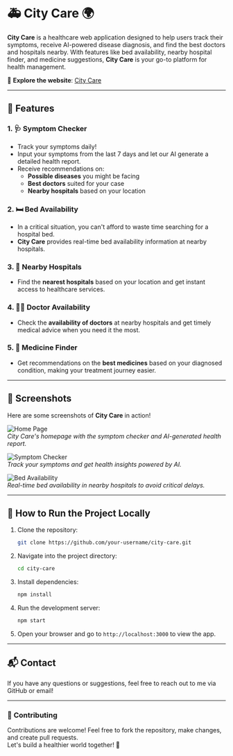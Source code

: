 # 🚑 **City Care** 🌍

**City Care** is a healthcare web application designed to help users track their symptoms, receive AI-powered disease diagnosis, and find the best doctors and hospitals nearby. With features like bed availability, nearby hospital finder, and medicine suggestions, **City Care** is your go-to platform for health management.

🔗 **Explore the website**: [City Care](https://city-care.vercel.app/)

---

## 🌟 **Features**

### 1. **🩺 Symptom Checker**
- Track your symptoms daily!  
- Input your symptoms from the last 7 days and let our AI generate a detailed health report.
- Receive recommendations on:
  - **Possible diseases** you might be facing
  - **Best doctors** suited for your case
  - **Nearby hospitals** based on your location

### 2. **🛏️ Bed Availability**
- In a critical situation, you can't afford to waste time searching for a hospital bed.  
- **City Care** provides real-time bed availability information at nearby hospitals.

### 3. **🏥 Nearby Hospitals**
- Find the **nearest hospitals** based on your location and get instant access to healthcare services.

### 4. **👩‍⚕️ Doctor Availability**
- Check the **availability of doctors** at nearby hospitals and get timely medical advice when you need it the most.

### 5. **💊 Medicine Finder**
- Get recommendations on the **best medicines** based on your diagnosed condition, making your treatment journey easier.

---

## 📸 **Screenshots**

Here are some screenshots of **City Care** in action!

![Home Page](https://res.cloudinary.com/dub7qyv8e/image/upload/v1744526879/s6vsbebh0ttm8w2krfid.png)  
*City Care's homepage with the symptom checker and AI-generated health report.*

![Symptom Checker](https://res.cloudinary.com/dub7qyv8e/image/upload/v1744527201/gnhborlblzvhwadsi1km.png)  
*Track your symptoms and get health insights powered by AI.*

![Bed Availability](https://res.cloudinary.com/dub7qyv8e/image/upload/v1744527333/jgle6xixmatajxfuuxbl.png)  
*Real-time bed availability in nearby hospitals to avoid critical delays.*

---

## 🚀 **How to Run the Project Locally**

1. Clone the repository:
    ```bash
    git clone https://github.com/your-username/city-care.git
    ```
2. Navigate into the project directory:
    ```bash
    cd city-care
    ```
3. Install dependencies:
    ```bash
    npm install
    ```
4. Run the development server:
    ```bash
    npm start
    ```
5. Open your browser and go to `http://localhost:3000` to view the app.

---

## 📬 **Contact**

If you have any questions or suggestions, feel free to reach out to me via GitHub or email!

---

### 🌱 **Contributing**

Contributions are welcome! Feel free to fork the repository, make changes, and create pull requests.  
Let's build a healthier world together! 💪


